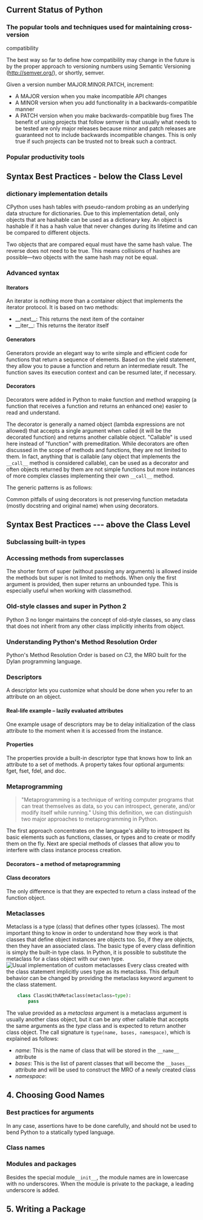 ## Current Status of Python
### The popular tools and techniques used for maintaining cross-version
compatibility

The best way so far to define how compatibility may change in the future is
by the proper approach to versioning numbers using Semantic Versioning      
(http://semver.org/), or shortly, semver. 

Given a version number MAJOR.MINOR.PATCH, increment:
* A MAJOR version when you make incompatible API changes
* A MINOR version when you add functionality in a backwards-compatible
manner
* A PATCH version when you make backwards-compatible bug fixes The benefit
of using projects that follow semver is that usually what needs to be tested
are only major releases because minor and patch releases are guaranteed not 
to include backwards incompatible changes. This is only true if such
projects can be trusted not to break such a contract.

### Popular productivity tools

## Syntax Best Practices - below the Class Level
### dictionary implementation details
CPython uses hash tables with pseudo-random probing as an underlying data
structure for dictionaries. Due to this implementation detail, only objects
that are hashable can be used as a dictionary key. An object is hashable if it
has a hash value that never changes during its lifetime and can be compared
to different objects. 

Two objects that are compared equal must have the same hash value. The reverse
does not need to be true. This means collisions of hashes are possible—two
objects with the same hash may not be equal. 

### Advanced syntax
#### Iterators
An iterator is nothing more than a container object that implements the
iterator protocol. It is based on two methods:
* \_\_next\_\_: This returns the next item of the container
* \_\_iter\_\_: This returns the iterator itself

#### Generators
Generators provide an elegant way to write simple and efficient code for
functions that return a sequence of elements. Based on the yield statement,
they allow you to pause a function and return an intermediate result. The
function saves its execution context and can be resumed later, if necessary.

#### Decorators
Decorators were added in Python to make function and method wrapping (a
function that receives a function and returns an enhanced one) easier to
read and understand. 

The decorator is generally a named object (lambda expressions are not
allowed) that accepts a single argument when called (it will be the 
decorated function)
and returns another callable object. "Callable" is used here instead of
"function" with premeditation. While decorators are often discussed in the
scope of methods and functions, they are not limited to them. In fact,
anything that is callable (any object that implements the `__call__` method
is considered callable), can be used as a
decorator and often objects returned by them are not simple functions but
more instances of more complex classes implementing their own `__call__` 
method.

The generic patterns is as follows:

Common pitfalls of using decorators is not preserving function metadata
(mostly docstring and original name) when using decorators.

## Syntax Best Practices --- above the Class Level
### Subclassing built-in types
### Accessing methods from superclasses
The shorter form of super (without passing any arguments) is allowed inside
the methods but super is not limited to methods. 
When only the first argument is provided, then super returns an unbounded
type. This is especially useful when working with classmethod.
### Old-style classes and super in Python 2
Python 3 no longer maintains the concept of old-style classes, so any class
that does not inherit from any other class implicitly inherits from object. 
### Understanding Python's Method Resolution Order
Python's Method Resolution Order is based on *C3*, the MRO built for the Dylan
programming language.
### Descriptors
A descriptor lets you customize what should be done when you refer to an
attribute on an object.
#### Real-life example – lazily evaluated attributes
One example usage of descriptors may be to delay initialization of the class
attribute to the moment when it is accessed from the instance. 
#### Properties
The properties provide a built-in descriptor type that knows how to link an
attribute to a set of methods. A property takes four optional arguments: fget,
fset, fdel, and doc. 
### Metaprogramming
> "Metaprogramming is a technique of writing computer programs that can
> treat themselves as data, so you can introspect, generate, and/or modify
> itself while running."
Using this definition, we can distinguish two major approaches to
metaprogramming in Python.

The first approach concentrates on the language's ability to introspect its
basic elements such as functions, classes, or types and to create or modify
them on the fly.
Next are special methods of classes that allow you to interfere with class
instance process creation.
#### Decorators – a method of metaprogramming
#### Class decorators
The only difference is that they are expected to return a class instead of the
function object. 
### Metaclasses
Metaclass is a type (class) that defines other types (classes). 
The most important thing to know in order to understand how they work is
that classes that define object instances are objects too. So, if they are
objects, then they have an associated class. 
The basic type of every class definition is simply the built-in type class.
In Python, it is possible to substitute the metaclass for a class object
with our own type.
![Usual implementation of custom metaclasses](../imgs/metaclasses.png)
Every class created with the class statement implicitly uses type as its
metaclass. This default behavior can be changed by providing the metaclass
keyword argument to the class statement.
```python
    class ClassWithAMetaclass(metaclass=type):
        pass
```
The value provided as a _metaclass_ argument is a metaclass argument is
usually another class object, but it can be any other callable that accepts
the same arguments as the _type_ class and is expected to return another
class object. 
The call signature is `type(name, bases, namespace)`, which is explained as
follows:
*  _name_: This is the name of class that will be stored in the 
        `__name__` attribute
*  _bases_: This is the list of parent classes that will become the
        `__bases__` attribute and will be used to construct the MRO of a
        newly created class
*  _namespace_: 

## 4. Choosing Good Names
### Best practices for arguments
In any case, assertions have to be done carefully, and should not be used to
bend Python to a statically typed language. 

### Class names

### Modules and packages
Besides the special module`__init__`, the module names are in lowercase with
no underscores.
When the module is private to the package, a leading underscore is added.

## 5. Writing a Package
